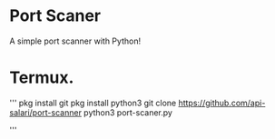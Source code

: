 # Port Scaner

A simple port scanner with Python!

# **Termux.**
'''
pkg install git
pkg install python3
git clone https://github.com/api-salari/port-scanner
python3 port-scaner.py

'''

